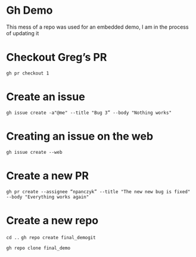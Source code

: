 Gh Demo
===

This mess of a repo was used for an embedded demo, I am in the process of updating it

# Checkout Greg’s PR
`gh pr checkout 1`

# Create an issue 
`gh issue create -a"@me" --title "Bug 3” --body "Nothing works"`

# Creating an issue on the web
`gh issue create --web`

# Create a new PR
`gh pr create --assignee “npanczyk” --title "The new new bug is fixed" --body "Everything works again"`

# Create a new repo
`cd ..`
`gh repo create final_demogit`


`gh repo clone final_demo`
